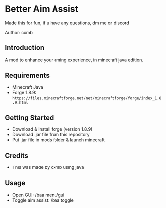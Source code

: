 # Better Aim Assist
Made this for fun, if u have any questions, dm me on discord

Author: cxmb

## Introduction
A mod to enhance your aming experience, in minecraft java edition.


## Requirements
- Minecraft Java
- Forge 1.8.9:<br/>
    `https://files.minecraftforge.net/net/minecraftforge/forge/index_1.8.9.html`<br/>

## Getting Started
- Download & install forge (version 1.8.9)
- Download .jar file from this repository
- Put .jar file in mods folder & launch minecraft

## Credits
- This was made by cxmb using java

## Usage
- Open GUI: /baa menu/gui
- Toggle aim assist: /baa toggle
